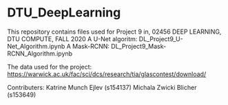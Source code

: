 # DTU_DeepLearning

This repository contains files used for Project 9 in, 02456 DEEP LEARNING, DTU COMPUTE, FALL 2020
A U-Net algoritm: DL_Project9_U-Net_Algorithm.ipynb
A Mask-RCNN: DL_Project9_Mask-RCNN_Algorithm.ipynb

The data used for the project: https://warwick.ac.uk/fac/sci/dcs/research/tia/glascontest/download/

Contributers:
Katrine Munch Ejlev (s154137)
Michala Zwicki Blicher (s153649)
